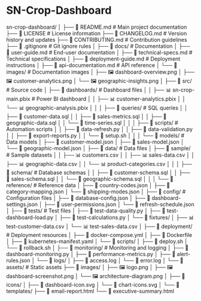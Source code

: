# SN-Crop-Dashboard
sn-crop-dashboard/
│
├── 📄 README.md                    # Main project documentation
├── 📄 LICENSE                      # License information
├── 📄 CHANGELOG.md                 # Version history and updates
├── 📄 CONTRIBUTING.md              # Contribution guidelines
├── 📄 .gitignore                   # Git ignore rules
│
├── 📁 docs/                        # Documentation
│   ├── 📄 user-guide.md           # End-user documentation
│   ├── 📄 technical-specs.md      # Technical specifications
│   ├── 📄 deployment-guide.md     # Deployment instructions
│   ├── 📄 api-documentation.md    # API reference
│   └── 📁 images/                 # Documentation images
│       ├── 🖼️ dashboard-overview.png
│       ├── 🖼️ customer-analytics.png
│       └── 🖼️ geographic-insights.png
│
├── 📁 src/                         # Source code
│   ├── 📁 dashboards/             # Dashboard files
│   │   ├── 📊 sn-crop-main.pbix   # Power BI dashboard
│   │   ├── 📊 customer-analytics.pbix
│   │   └── 📊 geographic-analysis.pbix
│   │
│   ├── 📁 queries/                # SQL queries
│   │   ├── 📄 customer-data.sql
│   │   ├── 📄 sales-metrics.sql
│   │   ├── 📄 geographic-data.sql
│   │   └── 📄 time-series.sql
│   │
│   ├── 📁 scripts/                # Automation scripts
│   │   ├── 🐍 data-refresh.py
│   │   ├── 🐍 data-validation.py
│   │   ├── 🐍 export-reports.py
│   │   └── 📄 setup.sh
│   │
│   └── 📁 models/                 # Data models
│       ├── 📄 customer-model.json
│       ├── 📄 sales-model.json
│       └── 📄 geographic-model.json
│
├── 📁 data/                       # Data files
│   ├── 📁 sample/                 # Sample datasets
│   │   ├── 📊 customers.csv
│   │   ├── 📊 sales-data.csv
│   │   ├── 📊 geographic-data.csv
│   │   └── 📊 product-categories.csv
│   │
│   ├── 📁 schema/                 # Database schemas
│   │   ├── 📄 customer-schema.sql
│   │   ├── 📄 sales-schema.sql
│   │   └── 📄 geographic-schema.sql
│   │
│   └── 📁 reference/              # Reference data
│       ├── 📄 country-codes.json
│       ├── 📄 category-mapping.json
│       └── 📄 shipping-modes.json
│
├── 📁 config/                     # Configuration files
│   ├── 📄 database-config.json
│   ├── 📄 dashboard-settings.json
│   ├── 📄 user-permissions.json
│   └── 📄 refresh-schedule.json
│
├── 📁 tests/                      # Test files
│   ├── 📄 test-data-quality.py
│   ├── 📄 test-dashboard-load.py
│   ├── 📄 test-calculations.py
│   └── 📁 fixtures/
│       ├── 📊 test-customer-data.csv
│       └── 📊 test-sales-data.csv
│
├── 📁 deployment/                 # Deployment resources
│   ├── 📄 docker-compose.yml
│   ├── 📄 Dockerfile
│   ├── 📄 kubernetes-manifest.yaml
│   └── 📁 scripts/
│       ├── 📄 deploy.sh
│       └── 📄 rollback.sh
│
├── 📁 monitoring/                 # Monitoring and logging
│   ├── 📄 dashboard-monitoring.py
│   ├── 📄 performance-metrics.py
│   ├── 📄 alert-rules.json
│   └── 📁 logs/
│       ├── 📄 access.log
│       └── 📄 error.log
│
└── 📁 assets/                     # Static assets
    ├── 📁 images/
    │   ├── 🖼️ logo.png
    │   ├── 🖼️ dashboard-screenshot.png
    │   └── 🖼️ architecture-diagram.png
    │
    ├── 📁 icons/
    │   ├── 🎨 dashboard-icon.svg
    │   └── 🎨 chart-icons.svg
    │
    └── 📁 templates/
        ├── 📄 email-report.html
        └── 📄 executive-summary.html
